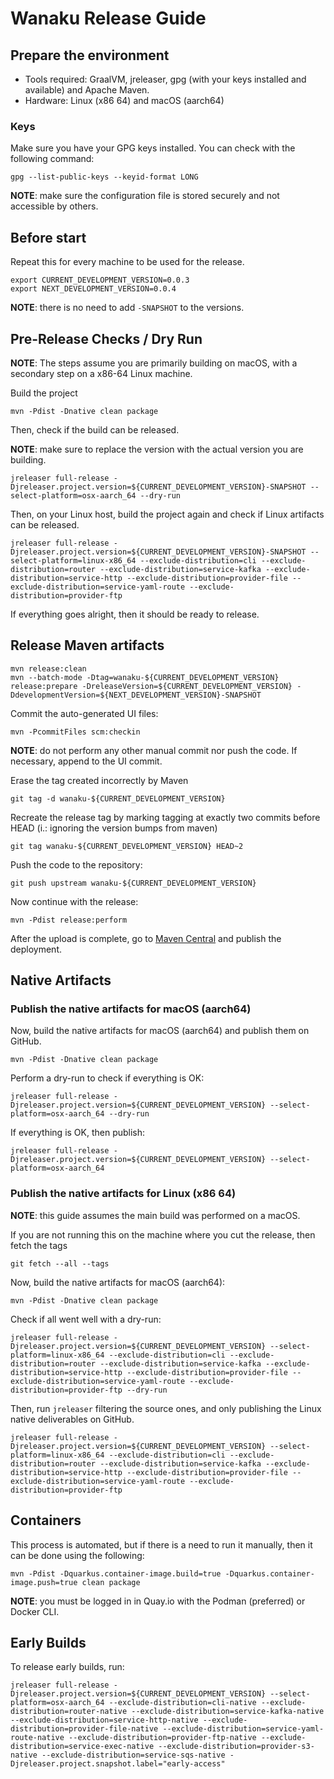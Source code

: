 # Wanaku Release Guide

## Prepare the environment 

* Tools required: GraalVM, jreleaser, gpg (with your keys installed and available) and Apache Maven.
* Hardware: Linux (x86 64) and macOS (aarch64)

### Keys 

Make sure you have your GPG keys installed. You can check with the following command:

```shell
gpg --list-public-keys --keyid-format LONG
```

**NOTE**: make sure the configuration file is stored securely and not accessible by others. 

## Before start 

Repeat this for every machine to be used for the release.

```shell
export CURRENT_DEVELOPMENT_VERSION=0.0.3
export NEXT_DEVELOPMENT_VERSION=0.0.4
```

**NOTE**: there is no need to add `-SNAPSHOT` to the versions.

## Pre-Release Checks / Dry Run 

**NOTE**: The steps assume you are primarily building on macOS, with a secondary step on a x86-64 Linux machine.

Build the project

```shell
mvn -Pdist -Dnative clean package
```

Then, check if the build can be released. 

**NOTE**: make sure to replace the version with the actual version you are building.

```shell
jreleaser full-release -Djreleaser.project.version=${CURRENT_DEVELOPMENT_VERSION}-SNAPSHOT --select-platform=osx-aarch_64 --dry-run
```

Then, on your Linux host, build the project again and check if Linux artifacts can be released.

```shell
jreleaser full-release -Djreleaser.project.version=${CURRENT_DEVELOPMENT_VERSION}-SNAPSHOT --select-platform=linux-x86_64 --exclude-distribution=cli --exclude-distribution=router --exclude-distribution=service-kafka --exclude-distribution=service-http --exclude-distribution=provider-file --exclude-distribution=service-yaml-route --exclude-distribution=provider-ftp
```

If everything goes alright, then it should be ready to release.

## Release Maven artifacts

```shell
mvn release:clean
mvn --batch-mode -Dtag=wanaku-${CURRENT_DEVELOPMENT_VERSION} release:prepare -DreleaseVersion=${CURRENT_DEVELOPMENT_VERSION} -DdevelopmentVersion=${NEXT_DEVELOPMENT_VERSION}-SNAPSHOT
```

Commit the auto-generated UI files:

```shell
mvn -PcommitFiles scm:checkin
```

**NOTE**: do not perform any other manual commit nor push the code. If necessary, append to the UI commit.

Erase the tag created incorrectly by Maven

```shell
git tag -d wanaku-${CURRENT_DEVELOPMENT_VERSION}
```

Recreate the release tag by marking tagging at exactly two commits before HEAD (i.: ignoring the version bumps from maven)

```shell
git tag wanaku-${CURRENT_DEVELOPMENT_VERSION} HEAD~2
```

Push the code to the repository:

```shell
git push upstream wanaku-${CURRENT_DEVELOPMENT_VERSION}
```

Now continue with the release:

```
mvn -Pdist release:perform
```

After the upload is complete, go to [Maven Central](https://central.sonatype.com/publishing/deployments) and publish the deployment.

## Native Artifacts

### Publish the native artifacts for macOS (aarch64)

Now, build the native artifacts for macOS (aarch64) and publish them on GitHub.

```shell
mvn -Pdist -Dnative clean package
```

Perform a dry-run to check if everything is OK:
```shell
jreleaser full-release -Djreleaser.project.version=${CURRENT_DEVELOPMENT_VERSION} --select-platform=osx-aarch_64 --dry-run
```

If everything is OK, then publish:

```shell
jreleaser full-release -Djreleaser.project.version=${CURRENT_DEVELOPMENT_VERSION} --select-platform=osx-aarch_64
```

### Publish the native artifacts for Linux (x86 64)

**NOTE**: this guide assumes the main build was performed on a macOS. 

If you are not running this on the machine where you cut the release, then fetch the tags

```shell
git fetch --all --tags
```

Now, build the native artifacts for macOS (aarch64):

```shell
mvn -Pdist -Dnative clean package
```

Check if all went well with a dry-run:

```shell
jreleaser full-release -Djreleaser.project.version=${CURRENT_DEVELOPMENT_VERSION} --select-platform=linux-x86_64 --exclude-distribution=cli --exclude-distribution=router --exclude-distribution=service-kafka --exclude-distribution=service-http --exclude-distribution=provider-file --exclude-distribution=service-yaml-route --exclude-distribution=provider-ftp --dry-run
```

Then, run `jreleaser` filtering the source ones, and only publishing the Linux native deliverables on GitHub.

```shell
jreleaser full-release -Djreleaser.project.version=${CURRENT_DEVELOPMENT_VERSION} --select-platform=linux-x86_64 --exclude-distribution=cli --exclude-distribution=router --exclude-distribution=service-kafka --exclude-distribution=service-http --exclude-distribution=provider-file --exclude-distribution=service-yaml-route --exclude-distribution=provider-ftp 
```

## Containers

This process is automated, but if there is a need to run it manually, then it can be done using the following:

```shell
mvn -Pdist -Dquarkus.container-image.build=true -Dquarkus.container-image.push=true clean package
```

**NOTE**: you must be logged in in Quay.io with the Podman (preferred) or Docker CLI.

## Early Builds

To release early builds, run: 

```shell
jreleaser full-release -Djreleaser.project.version=${CURRENT_DEVELOPMENT_VERSION} --select-platform=osx-aarch_64 --exclude-distribution=cli-native --exclude-distribution=router-native --exclude-distribution=service-kafka-native --exclude-distribution=service-http-native --exclude-distribution=provider-file-native --exclude-distribution=service-yaml-route-native --exclude-distribution=provider-ftp-native --exclude-distribution=service-exec-native --exclude-distribution=provider-s3-native --exclude-distribution=service-sqs-native -Djreleaser.project.snapshot.label="early-access"
```